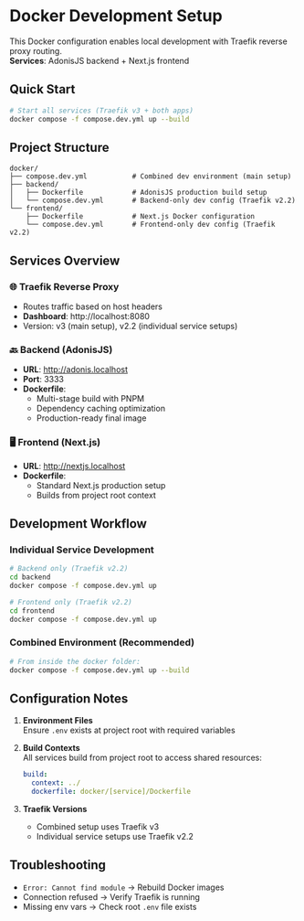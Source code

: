 # Docker Development Setup

This Docker configuration enables local development with Traefik reverse proxy routing.  
**Services**: AdonisJS backend + Next.js frontend

## Quick Start

```bash
# Start all services (Traefik v3 + both apps)
docker compose -f compose.dev.yml up --build
```

## Project Structure

```
docker/
├── compose.dev.yml           # Combined dev environment (main setup)
├── backend/
│   ├── Dockerfile            # AdonisJS production build setup
│   └── compose.dev.yml       # Backend-only dev config (Traefik v2.2)
└── frontend/
    ├── Dockerfile            # Next.js Docker configuration
    └── compose.dev.yml       # Frontend-only dev config (Traefik v2.2)
```

## Services Overview

### 🌐 Traefik Reverse Proxy

- Routes traffic based on host headers
- **Dashboard**: http://localhost:8080
- Version: v3 (main setup), v2.2 (individual service setups)

### 🔙 Backend (AdonisJS)

- **URL**: http://adonis.localhost
- **Port**: 3333
- **Dockerfile**:
  - Multi-stage build with PNPM
  - Dependency caching optimization
  - Production-ready final image

### 🖥 Frontend (Next.js)

- **URL**: http://nextjs.localhost
- **Dockerfile**:
  - Standard Next.js production setup
  - Builds from project root context

## Development Workflow

### Individual Service Development

```bash
# Backend only (Traefik v2.2)
cd backend
docker compose -f compose.dev.yml up

# Frontend only (Traefik v2.2)
cd frontend
docker compose -f compose.dev.yml up
```

### Combined Environment (Recommended)

```bash
# From inside the docker folder:
docker compose -f compose.dev.yml up --build
```

## Configuration Notes

1. **Environment Files**  
   Ensure `.env` exists at project root with required variables

2. **Build Contexts**  
   All services build from project root to access shared resources:

   ```yaml
   build:
     context: ../
     dockerfile: docker/[service]/Dockerfile
   ```

3. **Traefik Versions**
   - Combined setup uses Traefik v3
   - Individual service setups use Traefik v2.2

## Troubleshooting

- `Error: Cannot find module` → Rebuild Docker images
- Connection refused → Verify Traefik is running
- Missing env vars → Check root `.env` file exists

